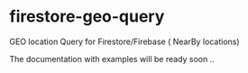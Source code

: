 # firestore-geo-query
GEO location Query for Firestore/Firebase ( NearBy locations)

The documentation with examples will be ready soon .. 
